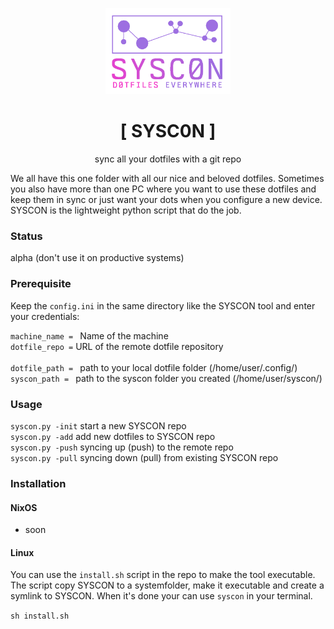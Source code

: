 <p align="center"><img src="/img/syscon_logo.png" width="200"></p>
<h1 align="center">[ SYSC0N ]</h1>
<p align="center">sync all your dotfiles with a git repo</p>

<p>We all have this one folder with all our nice and beloved dotfiles. Sometimes you also have more than one PC where you want to use these dotfiles and keep them in sync or just want your dots when you configure a new device. SYSCON is the lightweight python script that do the job.</p>

### Status

alpha (don't use it on productive systems)

### Prerequisite
Keep the `config.ini` in the same directory like the SYSCON tool and enter your credentials:<br>

`machine_name = ` Name of the machine<br> 
`dotfile_repo =`  URL of the remote dotfile repository<br>  
`dotfile_path = ` path to your local dotfile folder (/home/user/.config/)<br> 
`syscon_path = ` path to the syscon folder you created (/home/user/syscon/)<br>

### Usage
`syscon.py -init` start a new SYSCON repo <br>
`syscon.py -add`  add new dotfiles to SYSCON repo<br> 
`syscon.py -push` syncing up (push) to the remote repo<br> 
`syscon.py -pull` syncing down (pull) from existing SYSCON repo<br>

### Installation
#### NixOS
- soon

#### Linux
You can use the `install.sh` script in the repo to make the tool executable.
The script copy SYSCON to a systemfolder, make it executable and create a symlink to SYSCON. When it's done your can use `syscon` in your terminal.

`sh install.sh`

